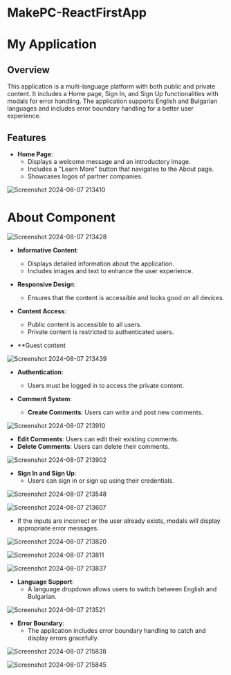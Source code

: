 # MakePC-ReactFirstApp

# My Application

## Overview

This application is a multi-language platform with both public and private content. It includes a Home page, Sign In, and Sign Up functionalities with modals for error handling. The application supports English and Bulgarian languages and includes error boundary handling for a better user experience.

## Features

- **Home Page**: 
  - Displays a welcome message and an introductory image.
  - Includes a "Learn More" button that navigates to the About page.
  - Showcases logos of partner companies.
    
![Screenshot 2024-08-07 213410](https://github.com/user-attachments/assets/16763940-f9d8-49f3-9c52-286075df8182)

# About Component

![Screenshot 2024-08-07 213428](https://github.com/user-attachments/assets/a272f6c3-1c7b-43e3-9281-38ec7f157e44)

- **Informative Content**: 
  - Displays detailed information about the application.
  - Includes images and text to enhance the user experience.
  
- **Responsive Design**:
  - Ensures that the content is accessible and looks good on all devices.

- **Content Access**:
  - Public content is accessible to all users.
  - Private content is restricted to authenticated users.
    
- **Guest content
  
![Screenshot 2024-08-07 213439](https://github.com/user-attachments/assets/1f157105-f5e4-44e6-87f2-7c1a3707f247)

- **Authentication**:
  - Users must be logged in to access the private content.
  
- **Comment System**:
  - **Create Comments**: Users can write and post new comments.

![Screenshot 2024-08-07 213910](https://github.com/user-attachments/assets/6c5f3120-a2f4-4c14-b31d-8a28ecd5df74)

  - **Edit Comments**: Users can edit their existing comments.
  - **Delete Comments**: Users can delete their comments.

  ![Screenshot 2024-08-07 213902](https://github.com/user-attachments/assets/a168ab64-1cde-4bd0-b7f1-3e0113e847aa)


- **Sign In and Sign Up**:
  - Users can sign in or sign up using their credentials.
 
![Screenshot 2024-08-07 213548](https://github.com/user-attachments/assets/1b402e0f-9ab5-4499-b2a2-71ad05ec3277)

![Screenshot 2024-08-07 213607](https://github.com/user-attachments/assets/daddf14c-e700-4f1c-9923-9a140e51701b)

  - If the inputs are incorrect or the user already exists, modals will display appropriate error messages.

![Screenshot 2024-08-07 213820](https://github.com/user-attachments/assets/ad313405-ae26-43ef-863e-61222c714167)

![Screenshot 2024-08-07 213811](https://github.com/user-attachments/assets/0a2cd798-143b-4a83-94be-11ca57458256)

![Screenshot 2024-08-07 213837](https://github.com/user-attachments/assets/4cb8bcd2-621b-4ba9-9dee-c7f589ddb781)


- **Language Support**:
  - A language dropdown allows users to switch between English and Bulgarian.
  
![Screenshot 2024-08-07 213521](https://github.com/user-attachments/assets/1c15f9f5-085f-44b1-a3d9-f9261a880381)

- **Error Boundary**:
  - The application includes error boundary handling to catch and display errors gracefully.

![Screenshot 2024-08-07 215838](https://github.com/user-attachments/assets/febda6ac-d3f8-4624-a6a3-26226ba4a725)

![Screenshot 2024-08-07 215845](https://github.com/user-attachments/assets/a6c08cc9-a86b-42e6-ae36-6b54f7be982d)

